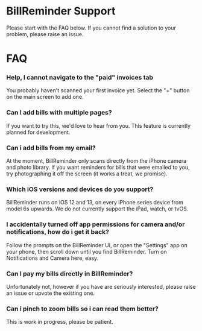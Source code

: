 # BillReminder Support
Please start with the FAQ below. If you cannot find a solution to your problem, please raise an issue.

# FAQ

### Help, I cannot navigate to the "paid" invoices tab
You probably haven't scanned your first invoice yet. Select the "+" button on the main screen to add one.


### Can I add bills with multiple pages?
If you want to try this, we'd love to hear from you. This feature is currently planned for development.


### Can i add bills from my email?
At the moment, BillReminder only scans directly from the iPhone camera and photo library. If you want reminders for bills that were emailed to you, try photographing it off the screen (it works a treat, we promise).


### Which iOS versions and devices do you support?
BillReminder runs on iOS 12 and 13, on every iPhone series device from model 6s upwards. We do not currently support the iPad, watch, or tvOS.


### I accidentally turned off app permissions for camera and/or notifications, how do i get it back?
Follow the prompts on the BillReminder UI, or open the "Settings" app on your phone, then scroll down until you find BillReminder. Turn on Notifications and Camera here, easy.


### Can I pay my bills directly in BillReminder?
Unfortunately not, however if you have are seriously interested, please raise an issue or upvote the existing one.


### Can i pinch to zoom bills so i can read them better?
This is work in progress, please be patient.
